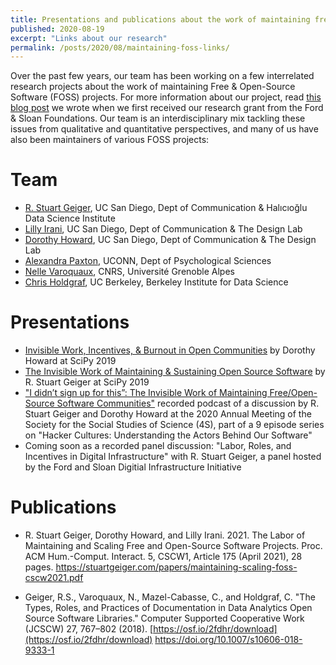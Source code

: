 ```yaml
---
title: Presentations and publications about the work of maintaining free & open-source software
published: 2020-08-19
excerpt: "Links about our research"
permalink: /posts/2020/08/maintaining-foss-links/ 
---
```


Over the past few years, our team has been working on a few interrelated research projects about the work of maintaining Free & Open-Source Software (FOSS) projects. For more information about our project, read [this blog post](https://stuartgeiger.com/posts/2019/01/digital-infrastructure-grant/) we wrote when we first received our research grant from the Ford & Sloan Foundations. Our team is an interdisciplinary mix tackling these issues from qualitative and quantitative perspectives, and many of us have also been maintainers of various FOSS projects:

# Team

* [R. Stuart Geiger](https://stuartgeiger.com), UC San Diego, Dept of Communication & Halıcıoğlu Data Science Institute
* [Lilly Irani](https://quote.ucsd.edu/lirani/), UC San Diego, Dept of Communication & The Design Lab
* [Dorothy Howard](https://dorothyhoward.com), UC San Diego, Dept of Communication & The Design Lab
* [Alexandra Paxton](https://alexandrapaxton.com), UCONN, Dept of Psychological Sciences
* [Nelle Varoquaux](https://nellev.github.io/), CNRS, Université Grenoble Alpes
* [Chris Holdgraf](https://predictablynoisy.com), UC Berkeley, Berkeley Institute for Data Science

# Presentations

* [Invisible Work, Incentives, & Burnout in Open Communities](https://www.youtube.com/watch?v=qtUxRhmz3Qc) by Dorothy Howard at SciPy 2019
* [The Invisible Work of Maintaining & Sustaining Open Source Software](https://www.youtube.com/watch?v=PM3iltcaIL8) by R. Stuart Geiger at SciPy 2019
* ["I didn’t sign up for this”: The Invisible Work of Maintaining Free/Open-Source Software Communities"](https://fasos.maastrichtuniversity.nl/weekly/podcast-hacker-cultures-understanding-the-actors-behind-our-software/) recorded podcast of a discussion by R. Stuart Geiger and Dorothy Howard at the 2020 Annual Meeting of the Society for the Social Studies of Science (4S), part of a 9 episode series on "Hacker Cultures: Understanding the Actors Behind Our Software"
* Coming soon as a recorded panel discussion: "Labor, Roles, and Incentives in Digital Infrastructure" with R. Stuart Geiger, a panel hosted by the Ford and Sloan Digitial Infrastructure Initiative

# Publications

*  R. Stuart Geiger, Dorothy Howard, and Lilly Irani. 2021. The Labor of Maintaining and Scaling Free and Open-Source Software Projects. Proc. ACM Hum.-Comput. Interact. 5, CSCW1, Article 175 (April 2021), 28 pages. https://stuartgeiger.com/papers/maintaining-scaling-foss-cscw2021.pdf

* Geiger, R.S., Varoquaux, N., Mazel-Cabasse, C., and Holdgraf, C. "The Types, Roles, and Practices of Documentation in Data Analytics Open Source Software Libraries." Computer Supported Cooperative Work (JCSCW) 27, 767–802 (2018). [https://osf.io/2fdhr/download](https://osf.io/2fdhr/download) https://doi.org/10.1007/s10606-018-9333-1
